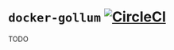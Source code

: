 # `docker-gollum` [![CircleCI](https://circleci.com/gh/zachlatta/gollum-docker.svg?style=svg)](https://circleci.com/gh/zachlatta/gollum-docker)

TODO
